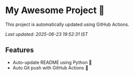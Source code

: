 # My Awesome Project 🚀

This project is automatically updated using GitHub Actions.

_Last updated: 2025-06-23 19:52:31 IST_

## Features
- Auto-update README using Python 🐍
- Auto Git push with GitHub Actions 🤖
